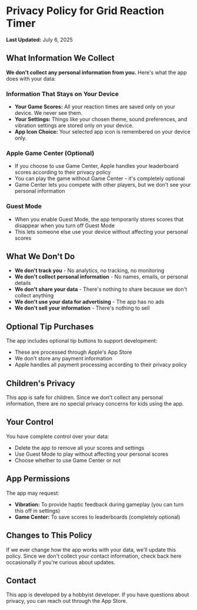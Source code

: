 # Privacy Policy for Grid Reaction Timer

**Last Updated:** July 6, 2025

## What Information We Collect

**We don't collect any personal information from you.** Here's what the app does with your data:

### Information That Stays on Your Device
- **Your Game Scores:** All your reaction times are saved only on your device. We never see them.
- **Your Settings:** Things like your chosen theme, sound preferences, and vibration settings are stored only on your device.
- **App Icon Choice:** Your selected app icon is remembered on your device only.

### Apple Game Center (Optional)
- If you choose to use Game Center, Apple handles your leaderboard scores according to their privacy policy
- You can play the game without Game Center - it's completely optional
- Game Center lets you compete with other players, but we don't see your personal information

### Guest Mode
- When you enable Guest Mode, the app temporarily stores scores that disappear when you turn off Guest Mode
- This lets someone else use your device without affecting your personal scores

## What We Don't Do

- **We don't track you** - No analytics, no tracking, no monitoring
- **We don't collect personal information** - No names, emails, or personal details
- **We don't share your data** - There's nothing to share because we don't collect anything
- **We don't use your data for advertising** - The app has no ads
- **We don't sell your information** - There's nothing to sell

## Optional Tip Purchases

The app includes optional tip buttons to support development:
- These are processed through Apple's App Store
- We don't store any payment information
- Apple handles all payment processing according to their privacy policy

## Children's Privacy

This app is safe for children. Since we don't collect any personal information, there are no special privacy concerns for kids using the app.

## Your Control

You have complete control over your data:
- Delete the app to remove all your scores and settings
- Use Guest Mode to play without affecting your personal scores
- Choose whether to use Game Center or not

## App Permissions

The app may request:
- **Vibration:** To provide haptic feedback during gameplay (you can turn this off in settings)
- **Game Center:** To save scores to leaderboards (completely optional)

## Changes to This Policy

If we ever change how the app works with your data, we'll update this policy. Since we don't collect your contact information, check back here occasionally if you're curious about updates.

## Contact

This app is developed by a hobbyist developer. If you have questions about privacy, you can reach out through the App Store.